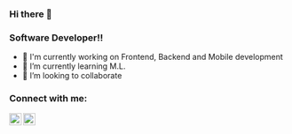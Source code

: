 ### Hi there 👋 

### Software Developer!!

- 🔭 I'm currently working on Frontend, Backend and Mobile development
- 🌱 I’m currently learning M.L.
- 👯 I’m looking to collaborate

### Connect with me:

[<img align="left" alt="salvadormartn3z | Twitter" width="22px" src="https://img.icons8.com/ios-filled/344/ffffff/twitter.png" />][twitter]
[<img align="left" alt="Salvador Martinez | LinkedIn" width="22px" src="https://img.icons8.com/ios-filled/344/ffffff/linkedin.png" />][linkedin]

[twitter]: https://twitter.com/salvadormartn3z
[linkedin]:  https://www.linkedin.com/in/salvador-martinez-85a09b198/

